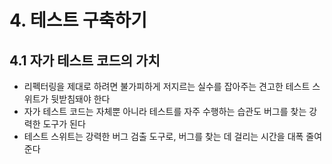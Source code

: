 # 4. 테스트 구축하기

## 4.1 자가 테스트 코드의 가치

* 리펙터링을 제대로 하려면 불가피하게 저지르는 실수를 잡아주는 견고한 테스트 스위트가 뒷받침돼야 한다
* 자가 테스트 코드는 자체뿐 아니라 테스트를 자주 수행하는 습관도 버그를 찾는 강력한 도구가 된다
* 테스트 스위트는 강력한 버그 검출 도구로, 버그를 찾는 데 걸리는 시간을 대폭 줄여준다



